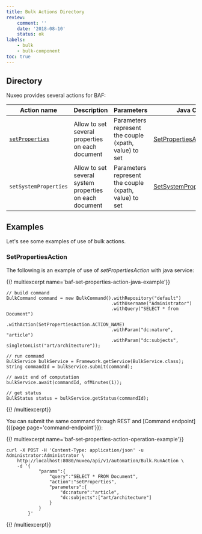 ```yaml
---
title: Bulk Actions Directory
review:
    comment: ''
    date: '2018-08-10'
    status: ok
labels:
    - bulk
    - bulk-component
toc: true
---
```


## Directory

Nuxeo provides several actions for BAF:

| Action name                             | Description                                             | Parameters                                            | Java Class                                                                                                                                      |
| --------------------------------------- | ------------------------------------------------------- | ----------------------------------------------------- | ----------------------------------------------------------------------------------------------------------------------------------------------- |
| [`setProperties`](#setpropertiesaction) | Allow to set several properties on each document        | Parameters represent the couple (xpath, value) to set | [SetPropertiesAction](http://community.nuxeo.com/api/nuxeo/latest/javadoc/org/nuxeo/ecm/core/bulk/actions/SetPropertiesAction.html)             |
| `setSystemProperties`                   | Allow to set several system properties on each document | Parameters represent the couple (xpath, value) to set | [SetSystemPropertiesAction](http://community.nuxeo.com/api/nuxeo/latest/javadoc/org/nuxeo/ecm/core/bulk/actions/SetSystemPropertiesAction.html) |

## Examples

Let's see some examples of use of bulk actions.

### SetPropertiesAction

The following is an example of use of _setPropertiesAction_ with java service:

{{! multiexcerpt name='baf-set-properties-action-java-example'}}
```
// build command
BulkCommand command = new BulkCommand().withRepository("default")
                                       .withUsername("Administrator")
                                       .withQuery("SELECT * from Document")
                                       .withAction(SetPropertiesAction.ACTION_NAME)
                                       .withParam("dc:nature", "article")
                                       .withParam("dc:subjects", singletonList("art/architecture"));

// run command
BulkService bulkService = Framework.getService(BulkService.class);
String commandId = bulkService.submit(command);

// await end of computation
bulkService.await(commandId, ofMinutes(1));

// get status
BulkStatus status = bulkService.getStatus(commandId);
```
{{! /multiexcerpt}}

You can submit the same command through REST and [Command endpoint]({{page page='command-endpoint'}}):

{{! multiexcerpt name='baf-set-properties-action-operation-example'}}
```
curl -X POST -H 'Content-Type: application/json' -u Administrator:Administrator \
    http://localhost:8080/nuxeo/api/v1/automation/Bulk.RunAction \
    -d '{
            "params":{
                "query":"SELECT * FROM Document",
                "action":"setProperties",
                "parameters":{
                    "dc:nature":"article",
                    "dc:subjects":["art/architecture"]
                }
            }
        }'
```
{{! /multiexcerpt}}
